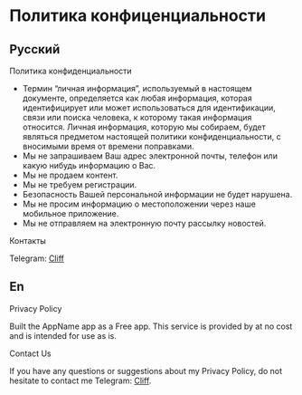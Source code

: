 # Политика конфиценциальности

## Русский

Политика конфиденциальности

* Термин “личная информация”, используемый в настоящем документе, определяется как любая информация, которая идентифицирует или может использоваться для идентификации, связи или поиска человека, к которому такая информация относится. Личная информация, которую мы собираем, будет являться предметом настоящей политики конфиденциальности, с вносимыми время от времени поправками.
*  Мы не запрашиваем Ваш адрес электронной почты, телефон или какую нибудь информацию о Вас.
* Мы не продаем контент.
* Мы не требуем регистрации.
* Безопасность Вашей персональной информации не будет нарушена.
* Мы не просим информацию о местоположении через наше мобильное приложение.
* Мы не отправляем на электронную почту рассылку новостей.

Контакты

Telegram: [Cliff](https://t.me/cliffa_net)

## En

Privacy Policy

Built the AppName app as a Free app. This service is provided by at no cost and is intended for use as is.

Contact Us

If you have any questions or suggestions about my Privacy Policy, do not hesitate to contact me Telegram: [Cliff](https://t.me/cliffa_net).